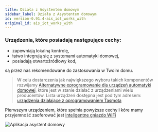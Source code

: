 ```yaml
---
title: Działa z Asystentem domowym
sidebar_label: Działa z Asystentem domowym
id: version-0.91.4-ais_iot_works_with
original_id: ais_iot_works_with
---
```


### Urządzenia, które posiadają następujące cechy:

- zapewniają lokalną kontrolę,
- łatwo integrują się z systemami automatyki domowej,
- posiadają otwartoźródłowy kod,

są przez nas rekomendowane do zastosowania w Twoim domu.


> W celu dostarczenia jak największego wyboru takich komponentów rozwijamy [Alternatywne oprogramowanie dla urządzeń automatyki domowej](/AIS-docs/docs/en/ais_iot_firmware_index.html), które jest w stanie działać z urządzeniami wielu producentów. Lista urządzeń dostępna jest pod tym adresem:  [urządzenia działające z oprogramowaniem Tasmota](https://blakadder.github.io/templates/all.html)


Pierwszym urządzeniem, które spełnia powyższe cechy i kóre mamy przyjemność zaoferować jest [Inteligentne gniazdo WiFi](/AIS-docs/docs/en/ais_iot_s26.html)


![Aplikacja asystent domowy](/AIS-docs/img/en/iot/iot_index.png)
